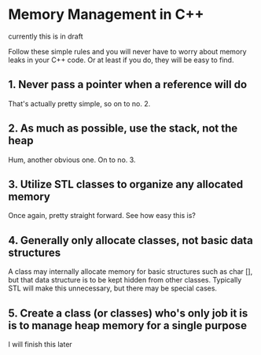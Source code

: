 # Memory Management in C++

currently this is in draft

Follow these simple rules and you will never have to worry about memory leaks in your C++ code. Or at least if you do, they will be easy to find.

## 1. Never pass a pointer when a reference will do
That's actually pretty simple, so on to no. 2.
## 2. As much as possible, use the stack, not the heap
Hum, another obvious one. On to no. 3.
## 3. Utilize STL classes to organize any allocated memory
Once again, pretty straight forward. See how easy this is?
## 4. Generally only allocate classes, not basic data structures
A class may internally allocate memory for basic structures such as char [], but that data structure is to be kept hidden from other classes. Typically STL will make this unnecessary, but there may be special cases.
## 5. Create a class (or classes) who's only job it is is to manage heap memory for a single purpose

I will finish this later
